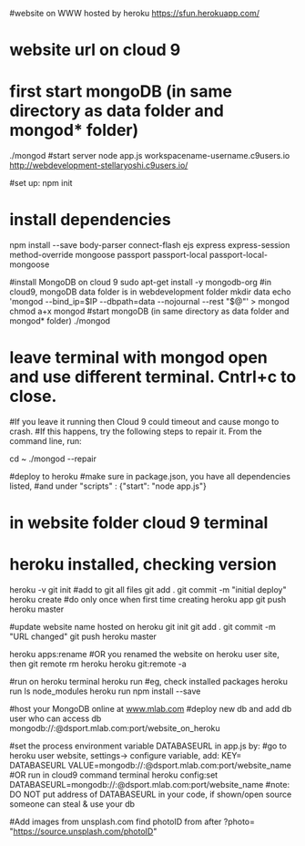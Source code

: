 #website on WWW hosted by heroku
https://sfun.herokuapp.com/
# website url on cloud 9
# first start mongoDB (in same directory as data folder and mongod* folder)
./mongod
#start server
node app.js
workspacename-username.c9users.io
http://webdevelopment-stellaryoshi.c9users.io/

#set up:
npm init
# install dependencies
npm install --save body-parser connect-flash ejs express express-session 
method-override mongoose passport passport-local passport-local-mongoose

#install MongoDB on cloud 9
sudo apt-get install -y mongodb-org
#in cloud9, mongoDB data folder is in webdevelopment folder
mkdir data
echo 'mongod --bind_ip=$IP --dbpath=data --nojournal --rest "$@"' > mongod
chmod a+x mongod
#start mongoDB (in same directory as data folder and mongod* folder)
./mongod
# leave terminal with mongod open and use different terminal. Cntrl+c to close.

#If you leave it running then Cloud 9 could timeout and cause mongo to crash. 
#If this happens, try the following steps to repair it. From the command line, run:

cd ~
./mongod --repair


#deploy to heroku
#make sure in package.json, you have all dependencies listed, 
#and under "scripts" : {"start": "node app.js"}
# in website folder cloud 9 terminal
# heroku installed, checking version
heroku -v
git init
#add to git all files
git add .
git commit -m "initial deploy"
heroku create #do only once when  first time creating heroku app
git push heroku master

#update website name hosted on heroku
git init
git add .
git commit -m "URL changed"
git push heroku master

heroku apps:rename <newname>
#OR you renamed the website on heroku user site, then
git remote rm heroku
heroku git:remote -a <newname>



#run on heroku terminal
heroku run <terminal command>
#eg, check installed packages
heroku run ls node_modules
heroku run npm install <package-name> --save

#host your MongoDB online at  www.mlab.com
#deploy new db and add db user who can access db
mongodb://<dbuser>:<dbpassword>@dsport.mlab.com:port/website_on_heroku

#set the process environment variable DATABASEURL in app.js by:
#go to heroku user website, settings-> configure variable, add: 
KEY= DATABASEURL
VALUE=mongodb://<dbuser>:<dbpassword>@dsport.mlab.com:port/website_name
#OR run in cloud9 command terminal
heroku config:set DATABASEURL=mongodb://<dbuser>:<dbpassword>@dsport.mlab.com:port/website_name
#note: DO NOT put address of DATABASEURL in your code, if shown/open source someone can steal & use your db

#Add images from unsplash.com
find photoID from after ?photo=
"https://source.unsplash.com/photoID"
